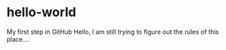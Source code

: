 hello-world
===========

My first step in GitHub
Hello, I am still trying to figure out the rules of this place....
